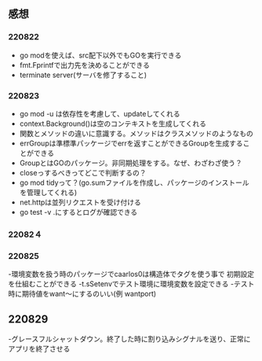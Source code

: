 ## 感想
### 220822
- go modを使えば、src配下以外でもGOを実行できる
- fmt.Fprintfで出力先を決めることができる
- terminate server(サーバを修了すること)

### 220823
- go mod -u は依存性を考慮して、updateしてくれる
- context.Background()は空のコンテキストを生成してくれる
- 関数とメソッドの違いに意識する。メソッドはクラスメソッドのようなもの
- errGroupは準標準パッケージでerrを返すことができるGroupを生成することができる
- GroupとはGOのパッケージ。非同期処理をする。なぜ、わざわざ使う？
- closeっするべきってどこで判断するの？
- go mod tidyって？(go.sumファイルを作成し、パッケージのインストールを管理してくれる)
- net.httpは並列リクエストを受け付ける
- go test -v .にするとログが確認できる

### 22082４

### 220825
-環境変数を扱う時のパッケージでcaarlos0は構造体でタグを使う事で
 初期設定を仕組むことができる
-t.sSetenvでテスト環境に環境変数を設定できる
-テスト時に期待値をwant〜にするのいい(例 wantport)

## 220829
-グレースフルシャットダウン。終了した時に割り込みシグナルを送り、正常にアプリを終了させる
